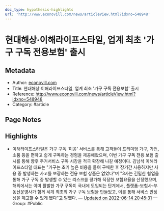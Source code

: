 ```yaml
---
doc_type: hypothesis-highlights
url: 'http://www.econovill.com/news/articleView.html?idxno=548948'
---
```


# 현대해상‧이해라이프스타일, 업계 최초 '가구 구독 전용보험' 출시

## Metadata
- Author: [econovill.com]()
- Title: 현대해상‧이해라이프스타일, 업계 최초 '가구 구독 전용보험' 출시
- Reference: http://www.econovill.com/news/articleView.html?idxno=548948
- Category: #article

## Page Notes
## Highlights
- 이해라이프스타일은 가구 구독 '미공' 서비스를 통해 고객들이 프리미엄 가구, 가전, 소품 등을 편하고 쉽게 구독하는 경험을 제공해왔으며, 이번 가구 구독 전용 보험 출시를 통해 향후 주거서비스 구독 시장을 적극 확장해 나갈 예정이다. 김남석 이해라이프스타일 대표는 "가구는 초기 높은 비용을 들여 구매한 후 장기간 사용하지만 사용 중 발생하는 사고를 보장하는 전용 보험 상품은 없었다"며 "3사는 긴밀한 협업을 통해 가구 구독 중 발생할 수 있는 리스크를 평가해 적정한 보험요율을 산정했으며, 해외에서는 이미 활발한 가구 구독이 국내에 도입되는 단계에서, 플랫폼-보험사-부동산운영사가 함께 세계 최초의 가구 구독 보험을 만들었고, 이를 통해 서비스 안정성을 제고할 수 있게 됐다"고 말했다. — [Updated on 2022-06-14 20:45:31](https://hyp.is/fpVxWuvXEeyGwBfpUUQkKg/www.econovill.com/news/articleView.html?idxno=548948) — Group: #Public



